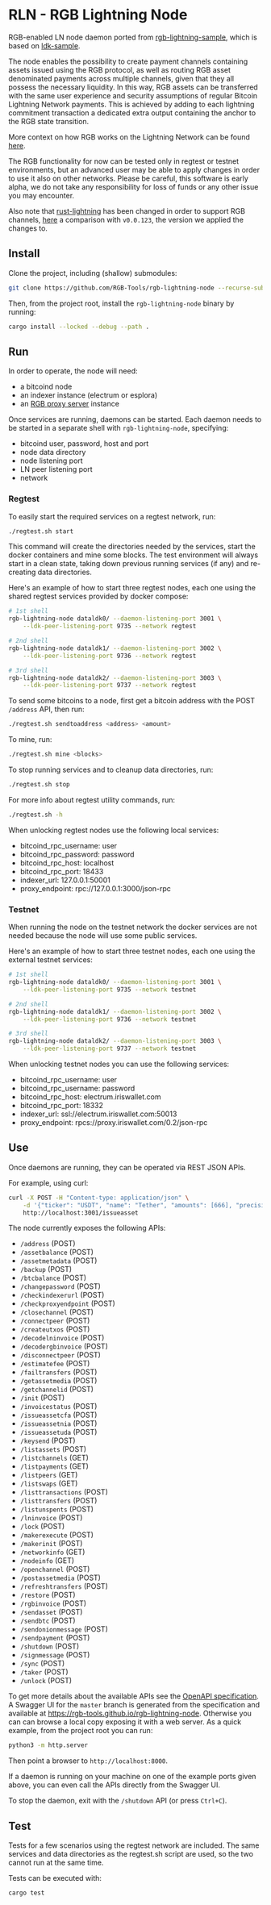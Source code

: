 # RLN - RGB Lightning Node

RGB-enabled LN node daemon ported from [rgb-lightning-sample], which is based
on [ldk-sample].

The node enables the possibility to create payment channels containing assets
issued using the RGB protocol, as well as routing RGB asset denominated
payments across multiple channels, given that they all possess the necessary
liquidity. In this way, RGB assets can be transferred with the same user
experience and security assumptions of regular Bitcoin Lightning Network
payments. This is achieved by adding to each lightning commitment transaction a
dedicated extra output containing the anchor to the RGB state transition.

More context on how RGB works on the Lightning Network can be found
[here](https://docs.rgb.info/lightning-network-compatibility).

The RGB functionality for now can be tested only in regtest or testnet
environments, but an advanced user may be able to apply changes in order to use
it also on other networks.
Please be careful, this software is early alpha, we do not take any
responsibility for loss of funds or any other issue you may encounter.

Also note that [rust-lightning] has been changed in order to support RGB
channels,
[here](https://github.com/RGB-Tools/rust-lightning/compare/v0.0.123...rgb)
a comparison with `v0.0.123`, the version we applied the changes to.

## Install

Clone the project, including (shallow) submodules:
```sh
git clone https://github.com/RGB-Tools/rgb-lightning-node --recurse-submodules --shallow-submodules
```

Then, from the project root, install the `rgb-lightning-node` binary by
running:
```sh
cargo install --locked --debug --path .
```

## Run

In order to operate, the node will need:
- a bitcoind node
- an indexer instance (electrum or esplora)
- an [RGB proxy server] instance

Once services are running, daemons can be started.
Each daemon needs to be started in a separate shell with `rgb-lightning-node`,
specifying:
- bitcoind user, password, host and port
- node data directory
- node listening port
- LN peer listening port
- network

### Regtest

To easily start the required services on a regtest network, run:
```sh
./regtest.sh start
```

This command will create the directories needed by the services, start the
docker containers and mine some blocks. The test environment will always start
in a clean state, taking down previous running services (if any) and
re-creating data directories.

Here's an example of how to start three regtest nodes, each one using the
shared regtest services provided by docker compose:
```sh
# 1st shell
rgb-lightning-node dataldk0/ --daemon-listening-port 3001 \
    --ldk-peer-listening-port 9735 --network regtest

# 2nd shell
rgb-lightning-node dataldk1/ --daemon-listening-port 3002 \
    --ldk-peer-listening-port 9736 --network regtest

# 3rd shell
rgb-lightning-node dataldk2/ --daemon-listening-port 3003 \
    --ldk-peer-listening-port 9737 --network regtest
```

To send some bitcoins to a node, first get a bitcoin address with the POST
`/address` API, then run:
```sh
./regtest.sh sendtoaddress <address> <amount>
```

To mine, run:
```sh
./regtest.sh mine <blocks>
```

To stop running services and to cleanup data directories, run:
```sh
./regtest.sh stop
```

For more info about regtest utility commands, run:
```sh
./regtest.sh -h
```

When unlocking regtest nodes use the following local services:
- bitcoind_rpc_username: user
- bitcoind_rpc_password: password
- bitcoind_rpc_host: localhost
- bitcoind_rpc_port: 18433
- indexer_url: 127.0.0.1:50001
- proxy_endpoint: rpc://127.0.0.1:3000/json-rpc

### Testnet

When running the node on the testnet network the docker services are not needed
because the node will use some public services.

Here's an example of how to start three testnet nodes, each one using the
external testnet services:

```sh
# 1st shell
rgb-lightning-node dataldk0/ --daemon-listening-port 3001 \
    --ldk-peer-listening-port 9735 --network testnet

# 2nd shell
rgb-lightning-node dataldk1/ --daemon-listening-port 3002 \
    --ldk-peer-listening-port 9736 --network testnet

# 3rd shell
rgb-lightning-node dataldk2/ --daemon-listening-port 3003 \
    --ldk-peer-listening-port 9737 --network testnet
```

When unlocking testnet nodes you can use the following services:
- bitcoind_rpc_username: user
- bitcoind_rpc_username: password
- bitcoind_rpc_host: electrum.iriswallet.com
- bitcoind_rpc_port: 18332
- indexer_url: ssl://electrum.iriswallet.com:50013
- proxy_endpoint: rpcs://proxy.iriswallet.com/0.2/json-rpc

## Use

Once daemons are running, they can be operated via REST JSON APIs.

For example, using curl:
```bash
curl -X POST -H "Content-type: application/json" \
    -d '{"ticker": "USDT", "name": "Tether", "amounts": [666], "precision": 0}' \
    http://localhost:3001/issueasset
```

The node currently exposes the following APIs:
- `/address` (POST)
- `/assetbalance` (POST)
- `/assetmetadata` (POST)
- `/backup` (POST)
- `/btcbalance` (POST)
- `/changepassword` (POST)
- `/checkindexerurl` (POST)
- `/checkproxyendpoint` (POST)
- `/closechannel` (POST)
- `/connectpeer` (POST)
- `/createutxos` (POST)
- `/decodelninvoice` (POST)
- `/decodergbinvoice` (POST)
- `/disconnectpeer` (POST)
- `/estimatefee` (POST)
- `/failtransfers` (POST)
- `/getassetmedia` (POST)
- `/getchannelid` (POST)
- `/init` (POST)
- `/invoicestatus` (POST)
- `/issueassetcfa` (POST)
- `/issueassetnia` (POST)
- `/issueassetuda` (POST)
- `/keysend` (POST)
- `/listassets` (POST)
- `/listchannels` (GET)
- `/listpayments` (GET)
- `/listpeers` (GET)
- `/listswaps` (GET)
- `/listtransactions` (POST)
- `/listtransfers` (POST)
- `/listunspents` (POST)
- `/lninvoice` (POST)
- `/lock` (POST)
- `/makerexecute` (POST)
- `/makerinit` (POST)
- `/networkinfo` (GET)
- `/nodeinfo` (GET)
- `/openchannel` (POST)
- `/postassetmedia` (POST)
- `/refreshtransfers` (POST)
- `/restore` (POST)
- `/rgbinvoice` (POST)
- `/sendasset` (POST)
- `/sendbtc` (POST)
- `/sendonionmessage` (POST)
- `/sendpayment` (POST)
- `/shutdown` (POST)
- `/signmessage` (POST)
- `/sync` (POST)
- `/taker` (POST)
- `/unlock` (POST)

To get more details about the available APIs see the [OpenAPI specification].
A Swagger UI for the `master` branch is generated from the specification and
available at https://rgb-tools.github.io/rgb-lightning-node.
Otherwise you can can browse a local copy exposing it with a web server.  As a
quick example, from the project root you can run:
```bash
python3 -m http.server
```
Then point a browser to `http://localhost:8000`.

If a daemon is running on your machine on one of the example ports
given above, you can even call the APIs directly from the Swagger UI.

To stop the daemon, exit with the `/shutdown` API (or press `Ctrl+C`).

## Test

Tests for a few scenarios using the regtest network are included. The same
services and data directories as the regtest.sh script are used, so the two
cannot run at the same time.

Tests can be executed with:
```sh
cargo test
```


[RGB proxy server]: https://github.com/RGB-Tools/rgb-proxy-server
[ldk-sample]: https://github.com/lightningdevkit/ldk-sample
[OpenAPI specification]: /openapi.yaml
[rgb-lightning-sample]: https://github.com/RGB-Tools/rgb-lightning-sample
[rust-lightning]: https://github.com/lightningdevkit/rust-lightning
